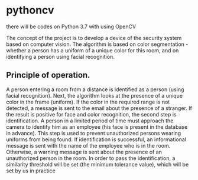 # pythoncv
there will be codes on Python 3.7 with using OpenCV

The concept of the project is to develop a device of the security system based on computer vision. The algorithm is based on color segmentation - whether a person has a uniform of a unique color for this room, and on identifying a person using facial recognition. 

## Principle of operation. 

A person entering a room from a distance is identified as a person (using facial recognition). Next, the algorithm looks at the presence of a unique color in the frame (uniform). If the color in the required range is not detected, a message is sent to the email about the presence of a stranger. If the result is positive for face and color recognition, the second step is identification. A person in a limited period of time must approach the camera to identify him as an employee (his face is present in the database in advance). This step is used to prevent unauthorized persons wearing uniforms from being found. If identification is successful, an informational message is sent with the name of the employee who is in the room. Otherwise, a warning message is sent about the presence of an unauthorized person in the room. In order to pass the identification, a similarity threshold will be set (the minimum tolerance value), which will be set by us in practice
